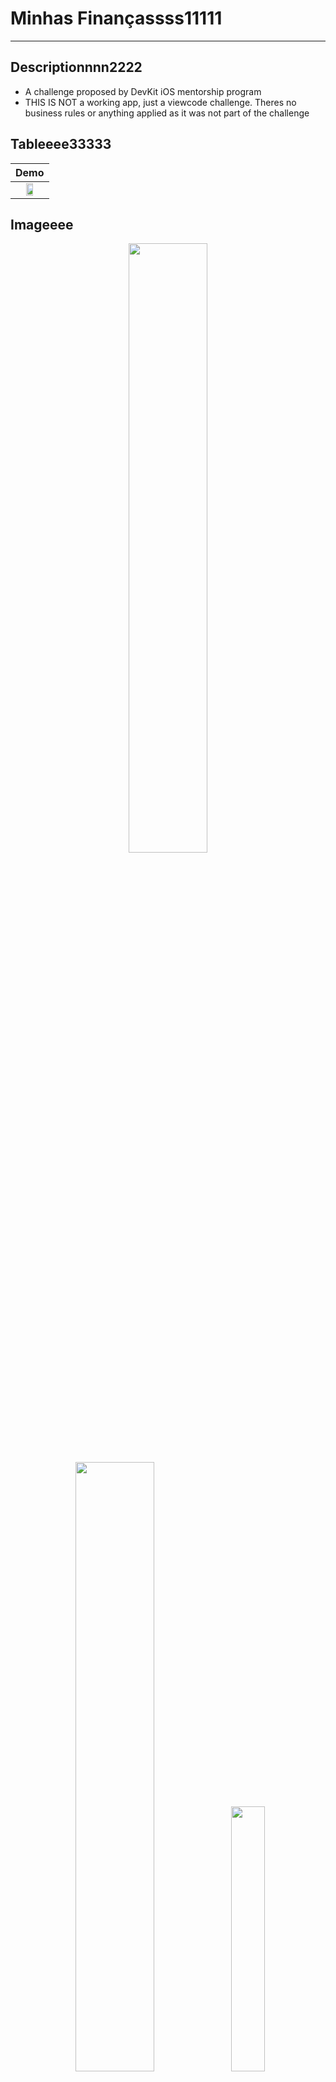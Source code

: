 # Minhas Finançassss11111
---
## Descriptionnnn2222
- A challenge proposed by DevKit iOS mentorship program
- THIS IS NOT a working app, just a viewcode challenge. Theres no business rules or anything applied as it was not part of the challenge


## Tableeee33333

| Demo												      |
| :---:                                                   |
| <img src="https://github.com/gaspar-d/DevKit-MinhasFinancas/Resources/Images/Devi-kit-Minhas-Financas.gif" width="50%" /> |   


## Imageeee

<p float="left" align="center" />
<img src="https://github.com/gaspar-d/DevKit-MinhasFinancas/blob/main/DevKit-MinhasFinancas/Resources/Home.png" width="50%" />
<img src="https://github.com/gaspar-d/DevKit-MinhasFinancas/Resources/Images/Expenses.png" width="50%" />
<img src=:"https://urltoimage.gif" width="33%" />
<p/>

<!--Don't know why this images dind't appeared-->


New text and lines


